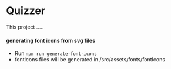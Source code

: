 # Quizzer

This project .....
####  generating font icons from svg files
- Run `npm run generate-font-icons`
- fontIcons files will be generated in /src/assets/fonts/fontIcons
